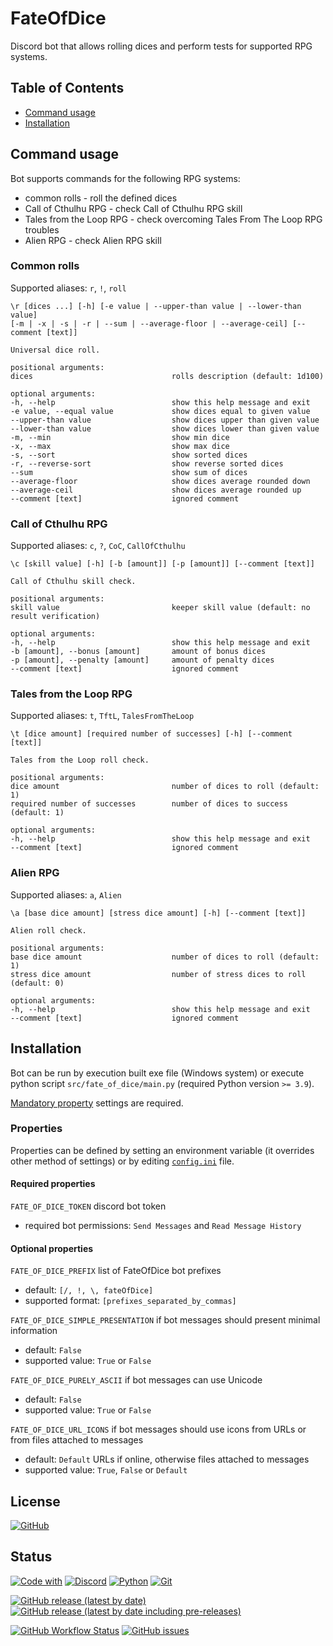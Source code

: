 # FateOfDice
Discord bot that allows rolling dices and perform tests for supported RPG systems.

## Table of Contents
* [Command usage](#Command-usage)  
* [Installation](#Installation)

## Command usage
Bot supports commands for the following RPG systems:
* common rolls - roll the defined dices
* Call of Cthulhu RPG - check Call of Cthulhu RPG skill
* Tales from the Loop RPG - check overcoming Tales From The Loop RPG troubles
* Alien RPG - check Alien RPG skill

### Common rolls
Supported aliases: `r`, `!`, `roll`
```
\r [dices ...] [-h] [-e value | --upper-than value | --lower-than value]
[-m | -x | -s | -r | --sum | --average-floor | --average-ceil] [--comment [text]]

Universal dice roll.

positional arguments:
dices                               rolls description (default: 1d100)

optional arguments:
-h, --help                          show this help message and exit
-e value, --equal value             show dices equal to given value
--upper-than value                  show dices upper than given value
--lower-than value                  show dices lower than given value
-m, --min                           show min dice
-x, --max                           show max dice
-s, --sort                          show sorted dices
-r, --reverse-sort                  show reverse sorted dices
--sum                               show sum of dices
--average-floor                     show dices average rounded down
--average-ceil                      show dices average rounded up
--comment [text]                    ignored comment
```

### Call of Cthulhu RPG
Supported aliases: `c`, `?`, `CoC`, `CallOfCthulhu`
```
\c [skill value] [-h] [-b [amount]] [-p [amount]] [--comment [text]]

Call of Cthulhu skill check.

positional arguments:
skill value                         keeper skill value (default: no result verification)

optional arguments:
-h, --help                          show this help message and exit
-b [amount], --bonus [amount]       amount of bonus dices
-p [amount], --penalty [amount]     amount of penalty dices
--comment [text]                    ignored comment
```

### Tales from the Loop RPG
Supported aliases: `t`, `TftL`, `TalesFromTheLoop`
```
\t [dice amount] [required number of successes] [-h] [--comment [text]]

Tales from the Loop roll check.

positional arguments:
dice amount                         number of dices to roll (default: 1)
required number of successes        number of dices to success (default: 1)

optional arguments:
-h, --help                          show this help message and exit
--comment [text]                    ignored comment

```

### Alien RPG
Supported aliases: `a`, `Alien`
```
\a [base dice amount] [stress dice amount] [-h] [--comment [text]]

Alien roll check.

positional arguments:
base dice amount                    number of dices to roll (default: 1)
stress dice amount                  number of stress dices to roll (default: 0)

optional arguments:
-h, --help                          show this help message and exit
--comment [text]                    ignored comment
```

## Installation
Bot can be run by execution built exe file (Windows system) or execute python script 
`src/fate_of_dice/main.py` (required Python version `>= 3.9`).

[Mandatory property](#Required-properties) settings are required.

### Properties
Properties can be defined by setting an environment variable (it overrides other method of settings) 
or by editing [`config.ini`](src/fate_of_dice/resources/config.ini) file.

#### Required properties
`FATE_OF_DICE_TOKEN` discord bot token
* required bot permissions: `Send Messages` and `Read Message History`

#### Optional properties
`FATE_OF_DICE_PREFIX` list of FateOfDice bot prefixes
* default: `[/, !, \, fateOfDice]`
* supported format: `[prefixes_separated_by_commas]`

`FATE_OF_DICE_SIMPLE_PRESENTATION` if bot messages should present minimal information
* default: `False`
* supported value: `True` or `False`

`FATE_OF_DICE_PURELY_ASCII` if bot messages can use Unicode
* default: `False`
* supported value: `True` or `False`

`FATE_OF_DICE_URL_ICONS` if bot messages should use icons from URLs or from files attached to messages 
* default: `Default` URLs if online, otherwise files attached to messages
* supported value: `True`, `False` or `Default`

## License
[![GitHub](https://img.shields.io/github/license/bonczeq/FateOfDice?style=flat-square)](./LICENSE)

## Status

[![Code with](https://img.shields.io/badge/BUILT%20WITH%20SCIENCE%20%F0%9F%9A%80-a832a0?style=for-the-badge)](https://github.com/bonczeq)
[![Discord](https://img.shields.io/badge/Discord-7289DA?style=for-the-badge&logo=discord&logoColor=white)](https://discordpy.readthedocs.io/en/latest/#)
[![Python](https://img.shields.io/badge/Python-yellow?style=for-the-badge&logo=python&logoColor=white)](https://www.python.org)
[![Git](https://img.shields.io/badge/Git-F1502F?style=for-the-badge&logo=git&logoColor=white)](https://git-scm.com)

[![GitHub release (latest by date)](https://img.shields.io/github/v/release/bonczeq/FateOfDice?style=flat-square&label=official-release)](https://github.com/bonczeq/FateOfDice/releases)
[![GitHub release (latest by date including pre-releases)](https://img.shields.io/github/v/release/bonczeq/FateOfDice?include_prereleases&label=newest-release)](https://github.com/bonczeq/FateOfDice/releases)


[![GitHub Workflow Status](https://img.shields.io/github/workflow/status/bonczeq/FateOfDice/FateOfDice%20push?style=flat-square)](https://github.com/bonczeq/FateOfDice/actions/workflows/on_push.yml?query=branch:master++)
[![GitHub issues](https://img.shields.io/github/issues/bonczeq/FateOfDice?style=flat-square)](https://github.com/bonczeq/FateOfDice/issues)
